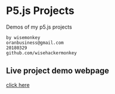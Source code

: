 # P5.js Projects
Demos of my p5.js projects
```
by wisemonkey
oranbusiness@gmail.com
20180329
github.com/wisehackermonkey
```

## Live project demo webpage

[click here](https://wisehackermonkey.github.io/projects)

